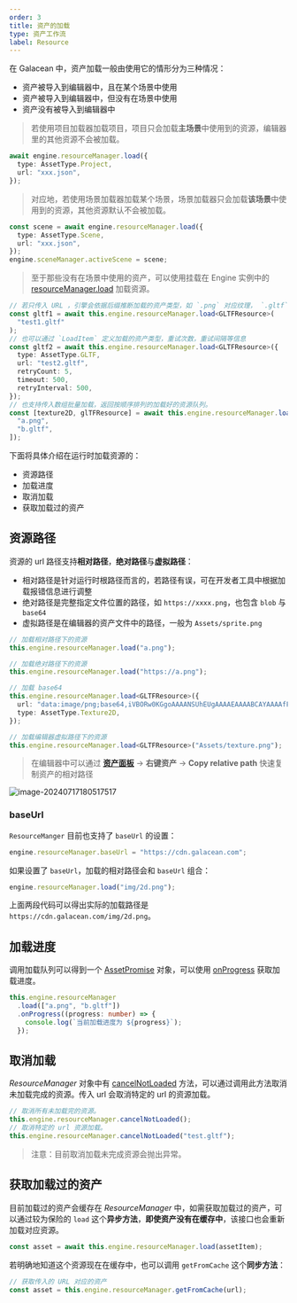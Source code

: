 ```yaml
---
order: 3
title: 资产的加载
type: 资产工作流
label: Resource
---
```


在 Galacean 中，资产加载一般由使用它的情形分为三种情况：

- 资产被导入到编辑器中，且在某个场景中使用
- 资产被导入到编辑器中，但没有在场景中使用
- 资产没有被导入到编辑器中

> 若使用项目加载器加载项目，项目只会加载**主场景**中使用到的资源，编辑器里的其他资源不会被加载。

```typescript
await engine.resourceManager.load({
  type: AssetType.Project,
  url: "xxx.json",
});
```

> 对应地，若使用场景加载器加载某个场景，场景加载器只会加载**该场景**中使用到的资源，其他资源默认不会被加载。

```typescript
const scene = await engine.resourceManager.load({
  type: AssetType.Scene,
  url: "xxx.json",
});
engine.sceneManager.activeScene = scene;
```

> 至于那些没有在场景中使用的资产，可以使用挂载在 Engine 实例中的 [resourceManager.load](/apis/core/#Engine-resourceManager#load) 加载资源。

```typescript
// 若只传入 URL ，引擎会依据后缀推断加载的资产类型，如 `.png` 对应纹理， `.gltf` 则对应模型
const gltf1 = await this.engine.resourceManager.load<GLTFResource>(
  "test1.gltf"
);
// 也可以通过 `LoadItem` 定义加载的资产类型，重试次数，重试间隔等信息
const gltf2 = await this.engine.resourceManager.load<GLTFResource>({
  type: AssetType.GLTF,
  url: "test2.gltf",
  retryCount: 5,
  timeout: 500,
  retryInterval: 500,
});
// 也支持传入数组批量加载，返回按顺序排列的加载好的资源队列。
const [texture2D, glTFResource] = await this.engine.resourceManager.load([
  "a.png",
  "b.gltf",
]);
```

下面将具体介绍在运行时加载资源的：

- 资源路径
- 加载进度
- 取消加载
- 获取加载过的资产

## 资源路径

资源的 url 路径支持**相对路径**，**绝对路径**与**虚拟路径**：

- 相对路径是针对运行时根路径而言的，若路径有误，可在开发者工具中根据加载报错信息进行调整
- 绝对路径是完整指定文件位置的路径，如 `https://xxxx.png`，也包含 `blob` 与 `base64`
- 虚拟路径是在编辑器的资产文件中的路径，一般为 `Assets/sprite.png`

```typescript
// 加载相对路径下的资源
this.engine.resourceManager.load("a.png");

// 加载绝对路径下的资源
this.engine.resourceManager.load("https://a.png");

// 加载 base64
this.engine.resourceManager.load<GLTFResource>({
  url: "data:image/png;base64,iVBORw0KGgoAAAANSUhEUgAAAAEAAAABCAYAAAAfFcSJAAAADUlEQVR42mP8/5+hHgAHggJ/PchI7wAAAABJRU5ErkJggg==",
  type: AssetType.Texture2D,
});

// 加载编辑器虚拟路径下的资源
this.engine.resourceManager.load<GLTFResource>("Assets/texture.png");
```

> 在编辑器中可以通过 **[资产面板](/docs/assets/interface)** -> **右键资产** -> **Copy relative path** 快速复制资产的相对路径

![image-20240717180517517](https://mdn.alipayobjects.com/rms/afts/img/A*yft2SLLgIyQAAAAAAAAAAAAAARQnAQ/original/image-20240717180517517.png)

### baseUrl

`ResourceManger` 目前也支持了 `baseUrl` 的设置：

```typescript
engine.resourceManager.baseUrl = "https://cdn.galacean.com";
```

如果设置了 `baseUrl`，加载的相对路径会和 `baseUrl` 组合：

```typescript
engine.resourceManager.load("img/2d.png");
```

上面两段代码可以得出实际的加载路径是`https://cdn.galacean.com/img/2d.png`。

## 加载进度

调用加载队列可以得到一个 [AssetPromise](/apis/core/#AssetPromise) 对象，可以使用 [onProgress](/apis/core/#AssetPromise-onProgress) 获取加载进度。

```typescript
this.engine.resourceManager
  .load(["a.png", "b.gltf"])
  .onProgress((progress: number) => {
    console.log(`当前加载进度为 ${progress}`);
  });
```

## 取消加载

_ResourceManager_ 对象中有 [cancelNotLoaded](/apis/core/#ResourceManager-cancelNotLoaded) 方法，可以通过调用此方法取消未加载完成的资源。传入 url 会取消特定的 url 的资源加载。

```typescript
// 取消所有未加载完的资源。
this.engine.resourceManager.cancelNotLoaded();
// 取消特定的 url 资源加载。
this.engine.resourceManager.cancelNotLoaded("test.gltf");
```

> 注意：目前取消加载未完成资源会抛出异常。

## 获取加载过的资产

目前加载过的资产会缓存在 _ResourceManager_ 中，如需获取加载过的资产，可以通过较为保险的 `load` 这个**异步方法**，**即使资产没有在缓存中**，该接口也会重新加载对应资源。

```typescript
const asset = await this.engine.resourceManager.load(assetItem);
```

若明确地知道这个资源现在在缓存中，也可以调用 `getFromCache` 这个**同步方法**：

```typescript
// 获取传入的 URL 对应的资产
const asset = this.engine.resourceManager.getFromCache(url);
```
